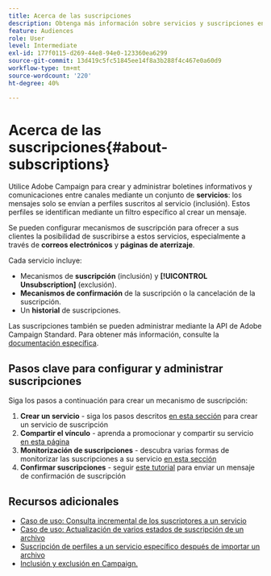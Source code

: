 ```yaml
---
title: Acerca de las suscripciones
description: Obtenga más información sobre servicios y suscripciones en Campaign Standard.
feature: Audiences
role: User
level: Intermediate
exl-id: 177f0115-d269-44e8-94e0-123360ea6299
source-git-commit: 13d419c5fc51845ee14f8a3b288f4c467e0a60d9
workflow-type: tm+mt
source-wordcount: '220'
ht-degree: 40%

---
```


# Acerca de las suscripciones{#about-subscriptions}

Utilice Adobe Campaign para crear y administrar boletines informativos y comunicaciones entre canales mediante un conjunto de **servicios**: los mensajes solo se envían a perfiles suscritos al servicio (inclusión). Estos perfiles se identifican mediante un filtro específico al crear un mensaje.

Se pueden configurar mecanismos de suscripción para ofrecer a sus clientes la posibilidad de suscribirse a estos servicios, especialmente a través de **correos electrónicos** y **páginas de aterrizaje**.

Cada servicio incluye:

* Mecanismos de **suscripción** (inclusión) y **[!UICONTROL Unsubscription]** (exclusión).
* **Mecanismos de confirmación** de la suscripción o la cancelación de la suscripción.
* Un **historial** de suscripciones.

Las suscripciones también se pueden administrar mediante la API de Adobe Campaign Standard. Para obtener más información, consulte la [documentación específica](../../api/using/creating-a-service.md).

## Pasos clave para configurar y administrar suscripciones

Siga los pasos a continuación para crear un mecanismo de suscripción:

1. **Crear un servicio** - siga los pasos descritos [en esta sección](../../audiences/using/creating-a-service.md) para crear un servicio de suscripción
1. **Compartir el vínculo** - aprenda a promocionar y compartir su servicio [en esta página](../../audiences/using/promoting-a-service.md)
1. **Monitorización de suscripciones** - descubra varias formas de monitorizar las suscripciones a su servicio [en esta sección](../../audiences/using/monitoring-subscriptions.md)
1. **Confirmar suscripciones** - seguir [este tutorial](../../audiences/using/confirming-subscription-to-a-service.md) para enviar un mensaje de confirmación de suscripción

## Recursos adicionales

* [Caso de uso: Consulta incremental de los suscriptores a un servicio](../../automating/using/incremental-query-on-subscribers.md)
* [Caso de uso: Actualización de varios estados de suscripción de un archivo](../../automating/using/updating-subscriptions-from-file.md)
* [Suscripción de perfiles a un servicio específico después de importar un archivo](../../automating/using/subscribing-profiles-from-file.md)
* [Inclusión y exclusión en Campaign.](../../audiences/using/about-opt-in-and-opt-out-in-campaign.md)

